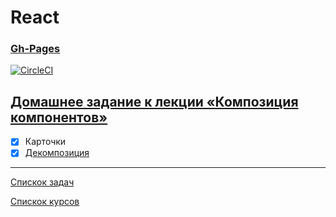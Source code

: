 # React
### [Gh-Pages](https://tomsg03.github.io/ra-composition-cards/)

[![CircleCI](https://circleci.com/gh/TomSG03/ra-composition-cards/tree/main.svg?style=svg)](https://circleci.com/gh/TomSG03/ra-composition-cards/tree/main)

## [Домашнее задание к лекции «Композиция компонентов»](https://github.com/TomSG03/ra16-homeworks/tree/master/composition)

- [x] Карточки
- [x] [Декомпозиция](https://github.com/TomSG03/ra-composition-decomposition)

---
[Спискок задач](https://github.com/TomSG03/ra-homeworks-list)

[Спискок курсов](https://github.com/TomSG03/Training-in-Netology)
